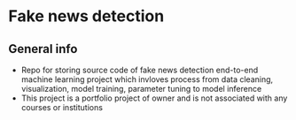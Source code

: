 # Fake news detection

## General info
- Repo for storing source code of fake news detection end-to-end machine learning project which invloves process from data cleaning, visualization, 
model training, parameter tuning to model inference
- This project is a portfolio project of owner and is not associated with any courses or institutions
